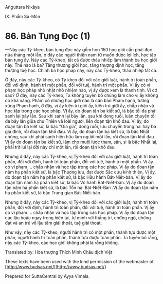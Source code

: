  

Aṅguttara Nikāya

IX. Phẩm Sa-Môn

# 86\. Bản Tụng Ðọc (1)

—Này các Tỷ-kheo, bản tụng đọc này gồm hơn 150 học giới cần phải đọc nửa tháng một lần, ở đây các người thiện nam tử muốn được lợi ích, học tập bản tụng ấy. Này các Tỷ-kheo, tất cả được thâu nhiếp làm thành ba học giới này. Thế nào là ba? Tăng thượng giới học, tăng thượng định học, tăng thượng tuệ học. Chính ba học pháp này, này các Tỷ-kheo, thâu nhiếp tất cả.

Ở đây, này các Tỷ-kheo, có Tỷ kheo đối với các giới luật, hành trì toàn phần, đối với định, hành trì một phần, đối với tuệ, hành trì một phần. Vị ấy có vi phạm học pháp nhỏ nhặt nhỏ nhiệm nào, vị ấy được xem là thanh tịnh. Vì cớ sao? Ở đây, này các Tỷ-kheo, Ta không tuyên bố chúng làm cho vị ấy không có khả năng. Phàm có những học giới nào là căn bản Phạm hạnh, tương xứng Phạm hạnh, ở đây, vị ấy kiên trì giới ấy, kiên trú giới ấy, chấp nhận và học tập trong các học pháp. Vị ấy, do đoạn tận ba kiết sử, là bậc tối đa phải sanh lại bảy lần. Sau khi sanh lại bảy lần, sau khi dong ruỗi, luân chuyển tối đa bảy lần giữa chư Thiên và loài người, liền đoạn tận khổ đau. Vị ấy, do đoạn tận ba kiết sử, là bậc “Gia gia”, dong ruỗi, lưu chuyển trong hai hay ba gia đình, rồi đoạn tận khổ đau. Vị ấy, do đoạn tận ba kiết sử, là bậc Nhất chủng, sau khi phải sanh hiện hữu làm người một lần, rồi đoạn tận khổ đau. Vị ấy do đoạn tận ba kiết sử, làm cho muội lược tham, sân, si là bậc Nhất lai, phải trở lui lại đời này chỉ một lần, rồi đoạn tận khổ đau.

Nhưng ở đây, này các Tỷ-kheo, vị Tỷ-kheo đối với các giới luật, hành trì toàn phần, đối với định, hành trì toàn phần, đối với tuệ, hành trì một phần. Vị ấy có vi phạm ... chấp nhận và học tập trong các học pháp. Vị ấy do đoạn tận năm hạ phần kiết sử, là bậc Thượng lưu, đạt được Sắc cứu kính thiên. Vị ấy, do đoạn tận năm hạ phần kiết sử, là bậc Hữu hành Bát-Niết-bàn. Vị ấy do đoạn tận năm hạ phần kiết sử, là bậc Vô hành Bát-Niết-bàn. Vị ấy do đoạn tận năm hạ phần kiết sử, là bậc Tổn hại Bát-Niết-Bàn .Vị ấy do đoạn tận năm hạ phần kiết sử, là bậc Trung gian Bát-Niết-bàn.

Nhưng ở đây, này các Tỷ-kheo, vị Tỷ-kheo đối với các giới luật, hành trì toàn phần, đối với định, hành trì toàn phần, đối với tuệ, hành trì toàn phần. Vị ấy có vi phạm ... chấp nhận và học tập trong các học pháp. Vị ấy do đoạn tận các lậu hoặc ngay trong hiện tại, tự mình với thắng trí, chứng ngộ, chứng đạt và an trú vô lậu tâm giải thoát, tuệ giải thoát.

Như vậy, này các Tỷ-kheo, người hành trì có một phần, thành tựu được một phần; người hành trì toàn phần, thành tựu được toàn phần. Ta tuyên bố rằng, này các Tỷ-kheo, các học giới không phải là rỗng không.

Translated by: Hòa thượng Thích Minh Châu dịch Việt

These texts have been used with the kind permission of the webmaster of [http://www.budsas.net/](http://www.budsas.net/)

Prepared for SuttaCentral by Ayya Vimala.